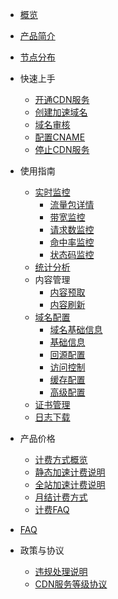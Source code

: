 
* [概览](/ucdn/README)
* [产品简介](/ucdn/intro)
* [节点分布](/ucdn/node)
* 快速上手    
     * [开通CDN服务](/ucdn/quick/open_new)
     * [创建加速域名](/ucdn/quick/create)
     * [域名审核](/ucdn/quick/check)
     * [配置CNAME](/ucdn/quick/cname)
     * [停止CDN服务](/ucdn/quick/stop)  
* 使用指南
    * [实时监控](/ucdn/monitor/gaisu)
       * [流量包详情](/ucdn/monitor/Traffic) 
       * [带宽监控](/ucdn/monitor/bandwidth)
       * [请求数监控](/ucdn/monitor/request)
       * [命中率监控](/ucdn/monitor/hitrate)
       * [状态码监控](/ucdn/monitor/HTTPcode)
    * [统计分析 ](/ucdn/statistics/flow) 
    * 内容管理 
         * [内容预取](/ucdn/content/prefetch)   
         * [内容刷新](/ucdn/content/refresh)      
    * [域名配置](/ucdn/domain/domain1)
         * [域名基础信息](/ucdn/domain/basic)
         * [基础信息](/ucdn/domain/config/Basic)  
         * [回源配置](/ucdn/domain/config/config)      
         * [访问控制](/ucdn/domain/config/control)  
         * [缓存配置](/ucdn/domain/config/cache)   
         * [高级配置](/ucdn/domain/config/more)   
    * [证书管理](/ucdn/guide/SSL-2024)
    * [日志下载](/ucdn/guide/LOG)

* 产品价格
    * [计费方式概览](/ucdn/charge/type-2024)
    * [静态加速计费说明](/ucdn/charge/flowday_new)
    * [全站加速计费说明](/ucdn/charge/flowday-dcdn.md)
    * [月结计费方式](/ucdn/charge/month)
    * [计费FAQ](/ucdn/charge/faq)
* [FAQ](/ucdn/faq)
* 政策与协议
    * [违规处理说明](/ucdn/protocol/zhengce)
    * [CDN服务等级协议](/ucdn/protocol/xiey)
